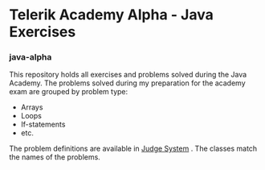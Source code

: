 # Telerik Academy Alpha - Java Exercises
### java-alpha 

This repository holds all exercises and problems solved during the Java Academy. The problems solved during my preparation for the academy exam are grouped by problem type:
* Arrays
* Loops
* If-statements
* etc.

The problem definitions are available in [Judge System](http://judge.telerikacademy.com/problems/) . The classes match the names of the problems.
